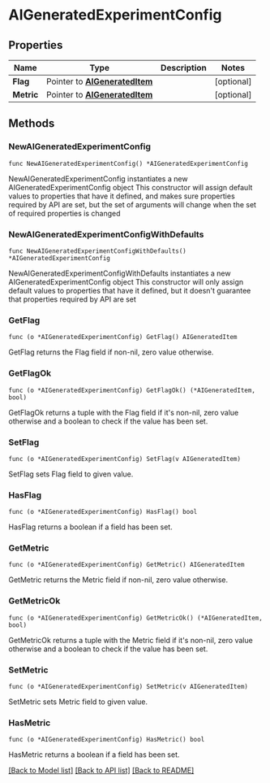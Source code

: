 # AIGeneratedExperimentConfig

## Properties

Name | Type | Description | Notes
------------ | ------------- | ------------- | -------------
**Flag** | Pointer to [**AIGeneratedItem**](AIGeneratedItem.md) |  | [optional] 
**Metric** | Pointer to [**AIGeneratedItem**](AIGeneratedItem.md) |  | [optional] 

## Methods

### NewAIGeneratedExperimentConfig

`func NewAIGeneratedExperimentConfig() *AIGeneratedExperimentConfig`

NewAIGeneratedExperimentConfig instantiates a new AIGeneratedExperimentConfig object
This constructor will assign default values to properties that have it defined,
and makes sure properties required by API are set, but the set of arguments
will change when the set of required properties is changed

### NewAIGeneratedExperimentConfigWithDefaults

`func NewAIGeneratedExperimentConfigWithDefaults() *AIGeneratedExperimentConfig`

NewAIGeneratedExperimentConfigWithDefaults instantiates a new AIGeneratedExperimentConfig object
This constructor will only assign default values to properties that have it defined,
but it doesn't guarantee that properties required by API are set

### GetFlag

`func (o *AIGeneratedExperimentConfig) GetFlag() AIGeneratedItem`

GetFlag returns the Flag field if non-nil, zero value otherwise.

### GetFlagOk

`func (o *AIGeneratedExperimentConfig) GetFlagOk() (*AIGeneratedItem, bool)`

GetFlagOk returns a tuple with the Flag field if it's non-nil, zero value otherwise
and a boolean to check if the value has been set.

### SetFlag

`func (o *AIGeneratedExperimentConfig) SetFlag(v AIGeneratedItem)`

SetFlag sets Flag field to given value.

### HasFlag

`func (o *AIGeneratedExperimentConfig) HasFlag() bool`

HasFlag returns a boolean if a field has been set.

### GetMetric

`func (o *AIGeneratedExperimentConfig) GetMetric() AIGeneratedItem`

GetMetric returns the Metric field if non-nil, zero value otherwise.

### GetMetricOk

`func (o *AIGeneratedExperimentConfig) GetMetricOk() (*AIGeneratedItem, bool)`

GetMetricOk returns a tuple with the Metric field if it's non-nil, zero value otherwise
and a boolean to check if the value has been set.

### SetMetric

`func (o *AIGeneratedExperimentConfig) SetMetric(v AIGeneratedItem)`

SetMetric sets Metric field to given value.

### HasMetric

`func (o *AIGeneratedExperimentConfig) HasMetric() bool`

HasMetric returns a boolean if a field has been set.


[[Back to Model list]](../README.md#documentation-for-models) [[Back to API list]](../README.md#documentation-for-api-endpoints) [[Back to README]](../README.md)


